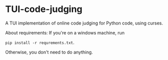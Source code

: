 # TUI-code-judging
A TUI implementation of online code judging for Python code, using curses.

About requirements:
If you're on a windows machine, run 

```pip install -r requrements.txt```.

Otherwise, you don't need to do anything.
